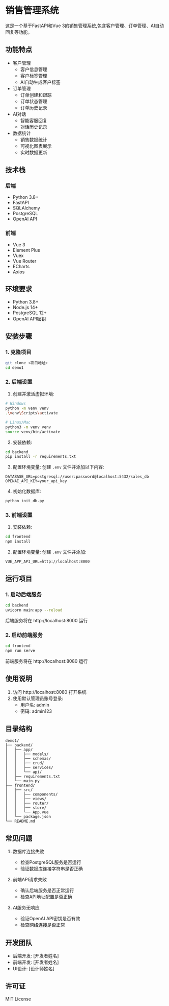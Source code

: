 # 销售管理系统

这是一个基于FastAPI和Vue 3的销售管理系统,包含客户管理、订单管理、AI自动回复等功能。

## 功能特点

- 客户管理
  - 客户信息管理
  - 客户标签管理
  - AI自动生成客户标签
- 订单管理
  - 订单创建和跟踪
  - 订单状态管理
  - 订单历史记录
- AI对话
  - 智能客服回复
  - 对话历史记录
- 数据统计
  - 销售数据统计
  - 可视化图表展示
  - 实时数据更新

## 技术栈

### 后端
- Python 3.8+
- FastAPI
- SQLAlchemy
- PostgreSQL
- OpenAI API

### 前端
- Vue 3
- Element Plus
- Vuex
- Vue Router
- ECharts
- Axios

## 环境要求

- Python 3.8+
- Node.js 14+
- PostgreSQL 12+
- OpenAI API密钥

## 安装步骤

### 1. 克隆项目

```bash
git clone <项目地址>
cd demo1
```

### 2. 后端设置

1. 创建并激活虚拟环境:
```bash
# Windows
python -m venv venv
.\venv\Scripts\activate

# Linux/Mac
python3 -m venv venv
source venv/bin/activate
```

2. 安装依赖:
```bash
cd backend
pip install -r requirements.txt
```

3. 配置环境变量:
创建 `.env` 文件并添加以下内容:
```
DATABASE_URL=postgresql://user:password@localhost:5432/sales_db
OPENAI_API_KEY=your_api_key
```

4. 初始化数据库:
```bash
python init_db.py
```

### 3. 前端设置

1. 安装依赖:
```bash
cd frontend
npm install
```

2. 配置环境变量:
创建 `.env` 文件并添加:
```
VUE_APP_API_URL=http://localhost:8000
```

## 运行项目

### 1. 启动后端服务

```bash
cd backend
uvicorn main:app --reload
```

后端服务将在 http://localhost:8000 运行

### 2. 启动前端服务

```bash
cd frontend
npm run serve
```

前端服务将在 http://localhost:8080 运行

## 使用说明

1. 访问 http://localhost:8080 打开系统
2. 使用默认管理员账号登录:
   - 用户名: admin
   - 密码: admin123

## 目录结构

```
demo1/
├── backend/
│   ├── app/
│   │   ├── models/
│   │   ├── schemas/
│   │   ├── crud/
│   │   ├── services/
│   │   └── api/
│   ├── requirements.txt
│   └── main.py
├── frontend/
│   ├── src/
│   │   ├── components/
│   │   ├── views/
│   │   ├── router/
│   │   ├── store/
│   │   └── App.vue
│   └── package.json
└── README.md
```

## 常见问题

1. 数据库连接失败
   - 检查PostgreSQL服务是否运行
   - 验证数据库连接字符串是否正确

2. 前端API请求失败
   - 确认后端服务是否正常运行
   - 检查API地址配置是否正确

3. AI服务无响应
   - 验证OpenAI API密钥是否有效
   - 检查网络连接是否正常

## 开发团队

- 后端开发: [开发者姓名]
- 前端开发: [开发者姓名]
- UI设计: [设计师姓名]

## 许可证

MIT License 